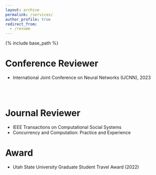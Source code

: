 ```yaml
---
layout: archive
permalink: /services/
author_profile: true
redirect_from:
  - /resume
---
```


{% include base_path %}

Conference Reviewer
======
* International Joint Conference on Neural Networks (IJCNN), 2023
<br/>
<br/>

Journal Reviewer
======
* IEEE Transactions on Computational Social Systems
* Concurrency and Computation: Practice and Experience

Award
======
* Utah State University Graduate Student Travel Award (2022)
